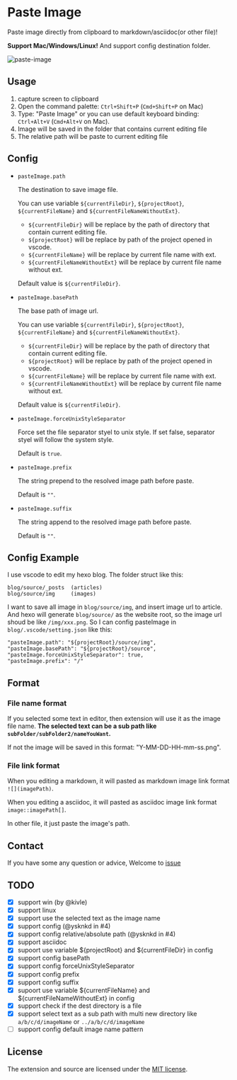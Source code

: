 # Paste Image

Paste image directly from clipboard to markdown/asciidoc(or other file)!

**Support Mac/Windows/Linux!** And support config destination folder.

![paste-image](https://raw.githubusercontent.com/mushanshitiancai/vscode-paste-image/master/res/vscode-paste-image.gif)

## Usage

1. capture screen to clipboard
2. Open the command palette: `Ctrl+Shift+P` (`Cmd+Shift+P` on Mac)
3. Type: "Paste Image" or you can use default keyboard binding: `Ctrl+Alt+V` (`Cmd+Alt+V` on Mac).
4. Image will be saved in the folder that contains current editing file
5. The relative path will be paste to current editing file 

## Config

- `pasteImage.path`

    The destination to save image file.
    
    You can use variable `${currentFileDir}`, `${projectRoot}`, `${currentFileName}` and `${currentFileNameWithoutExt}`. 
    
    - `${currentFileDir}` will be replace by the path of directory that contain current editing file. 
    - `${projectRoot}` will be replace by path of the project opened in vscode.
    - `${currentFileName}` will be replace by current file name with ext.
    - `${currentFileNameWithoutExt}` will be replace by current file name without ext.

    Default value is `${currentFileDir}`.

- `pasteImage.basePath`

    The base path of image url.
    
    You can use variable `${currentFileDir}`, `${projectRoot}`, `${currentFileName}` and `${currentFileNameWithoutExt}`. 
    
    - `${currentFileDir}` will be replace by the path of directory that contain current editing file. 
    - `${projectRoot}` will be replace by path of the project opened in vscode.
    - `${currentFileName}` will be replace by current file name with ext.
    - `${currentFileNameWithoutExt}` will be replace by current file name without ext.

    Default value is `${currentFileDir}`.

- `pasteImage.forceUnixStyleSeparator`

    Force set the file separator styel to unix style. If set false, separator styel will follow the system style. 
    
    Default is `true`.

- `pasteImage.prefix`

    The string prepend to the resolved image path before paste.

    Default is `""`.

- `pasteImage.suffix`

    The string append to the resolved image path before paste.

    Default is `""`.

## Config Example

I use vscode to edit my hexo blog. The folder struct like this:

```
blog/source/_posts  (articles)
blog/source/img     (images)
```

I want to save all image in `blog/source/img`, and insert image url to article. And hexo will generate `blog/source/` as the website root, so the image url shoud be like `/img/xxx.png`. So I can config pasteImage in `blog/.vscode/setting.json` like this:

```
"pasteImage.path": "${projectRoot}/source/img",
"pasteImage.basePath": "${projectRoot}/source",
"pasteImage.forceUnixStyleSeparator": true,
"pasteImage.prefix": "/"
```

## Format

### File name format

If you selected some text in editor, then extension will use it as the image file name. **The selected text can be a sub path like `subFolder/subFolder2/nameYouWant`.**

If not the image will be saved in this format: "Y-MM-DD-HH-mm-ss.png". 

### File link format

When you editing a markdown, it will pasted as markdown image link format `![](imagePath)`.

When you editing a asciidoc, it will pasted as asciidoc image link format `image::imagePath[]`.

In other file, it just paste the image's path.

## Contact

If you have some any question or advice, Welcome to [issue](https://github.com/mushanshitiancai/vscode-paste-image/issues)

## TODO

- [x] support win (by @kivle)
- [x] support linux
- [x] support use the selected text as the image name
- [x] support config (@ysknkd in #4)
- [x] support config relative/absolute path (@ysknkd in #4)
- [x] support asciidoc
- [x] supoort use variable ${projectRoot} and ${currentFileDir} in config
- [x] support config basePath
- [x] support config forceUnixStyleSeparator
- [x] support config prefix
- [x] support config suffix
- [x] supoort use variable ${currentFileName} and ${currentFileNameWithoutExt} in config
- [x] support check if the dest directory is a file
- [x] support select text as a sub path with multi new directory like `a/b/c/d/imageName` or `../a/b/c/d/imageName`
- [ ] support config default image name pattern

## License

The extension and source are licensed under the [MIT license](LICENSE.txt).
